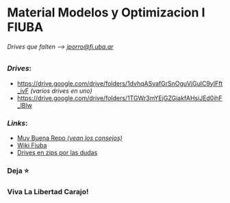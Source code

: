 # Material Modelos y Optimizacion I FIUBA
###### Drives que falten --> jporro@fi.uba.ar


### ___Drives___:
* https://drive.google.com/drive/folders/1dvhqASvafGrSnOguVjGulC9yIFft_ivF _(varios drives en uno)_
* https://drive.google.com/drive/folders/1TGWr3mYEjGZGiakfAHsiJEd0ihF_lBlw
<!--
### Parciales:
* [Parciales Resueltos](https://drive.google.com/drive/folders/19k2CDqAoVJNFHZz6tq4Q_FEFhGl1n-C-)
* [Parciales Resueltos](https://drive.google.com/drive/folders/1_WpZf36kuXF7kEiBnYxCwbE4-ujvNNAx)
* [Parciales Resueltos _(algunos estan ya en los otros links)_](https://drive.google.com/drive/folders/1GkAzTrqeFMjKkkh-ZN_O3GRUb9s4-3ps)
* [Modelos](https://github.com/lucasbilo/ModelosYOptimizacionI/blob/main/ParcialesResueltos/Tp20210311.pdf)
  -->

### ___Links___:
* [Muy Buena Repo _(vean los consejos)_](https://github.com/AbrahamOsco/Modelos71.14)
* [Wiki Fiuba](http://wiki.foros-fiuba.com.ar/materias:71:14)
* [Drives en zips por las dudas](https://drive.google.com/drive/u/1/folders/1TCuZhHYz08hRTbka7LMtjLn276iJwJ3c)

  
### Deja ⭐
### Viva La Libertad Carajo!
